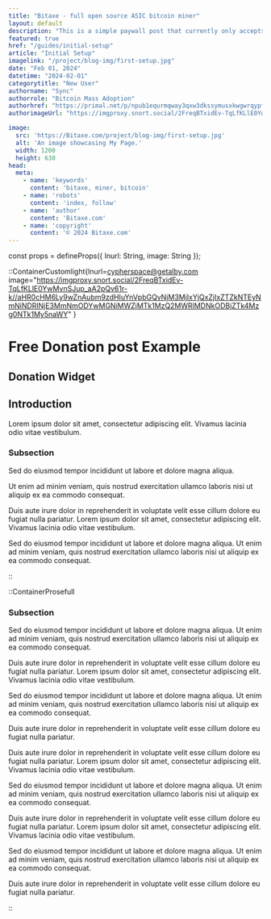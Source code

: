 ```yaml
---
title: "Bitaxe - full open source ASIC bitcoin miner"
layout: default
description: "This is a simple paywall post that currently only accepts Alby, it also does not set any global payment variables, you refresh, you lose access. Pretty brutal implementation also easily circumvented if you are a wizard."
featured: true
href: "/guides/initial-setup"
article: "Initial Setup"
imagelink: "/project/blog-img/first-setup.jpg"
date: "Feb 01, 2024"
datetime: "2024-02-01"
categorytitle: "New User"
authorname: "Sync"
authorrole: "Bitcoin Mass Adoption"
authorhref: "https://primal.net/p/npub1equrmqway3qxw3dkssymusxkwgwrqypfgeqx0lx9pgjam7gnj4ysaqhkj6"
authorimageUrl: "https://imgproxy.snort.social/2FreqBTxidEv-TqLfKLlE0YwMvnSJup_aA2pQv61r-k//aHR0cHM6Ly9wZnAubm9zdHIuYnVpbGQvNjM3MjIxYjQxZjIxZTZkNTEyNmNiNDRlNjE3MmNmODYwMGNiMWZjMTk1MzQ2MWRlMDNkODBjZTk4Mzg0NTk1My5naWY"

image:
  src: 'https://Bitaxe.com/project/blog-img/first-setup.jpg'
  alt: 'An image showcasing My Page.'
  width: 1200
  height: 630
head:
  meta:
    - name: 'keywords'
      content: 'bitaxe, miner, bitcoin'
    - name: 'robots'
      content: 'index, follow'
    - name: 'author'
      content: 'Bitaxe.com'
    - name: 'copyright'
      content: '© 2024 Bitaxe.com'
---
```



const props = defineProps({
  lnurl: String,
  image: String
});


::ContainerCustomlight{lnurl=cypherspace@getalby.com image="https://imgproxy.snort.social/2FreqBTxidEv-TqLfKLlE0YwMvnSJup_aA2pQv61r-k//aHR0cHM6Ly9wZnAubm9zdHIuYnVpbGQvNjM3MjIxYjQxZjIxZTZkNTEyNmNiNDRlNjE3MmNmODYwMGNiMWZjMTk1MzQ2MWRlMDNkODBjZTk4Mzg0NTk1My5naWY" }
# Free Donation post Example

## Donation Widget

## Introduction

Lorem ipsum dolor sit amet, consectetur adipiscing elit. Vivamus lacinia odio vitae vestibulum.

### Subsection

Sed do eiusmod tempor incididunt ut labore et dolore magna aliqua.

Ut enim ad minim veniam, quis nostrud exercitation ullamco laboris nisi ut aliquip ex ea commodo consequat.

Duis aute irure dolor in reprehenderit in voluptate velit esse cillum dolore eu fugiat nulla pariatur.
Lorem ipsum dolor sit amet, consectetur adipiscing elit. Vivamus lacinia odio vitae vestibulum.

Sed do eiusmod tempor incididunt ut labore et dolore magna aliqua.
Ut enim ad minim veniam, quis nostrud exercitation ullamco laboris nisi ut aliquip ex ea commodo consequat.

::

::ContainerProsefull

### Subsection

Sed do eiusmod tempor incididunt ut labore et dolore magna aliqua.
Ut enim ad minim veniam, quis nostrud exercitation ullamco laboris nisi ut aliquip ex ea commodo consequat.

Duis aute irure dolor in reprehenderit in voluptate velit esse cillum dolore eu fugiat nulla pariatur.
Lorem ipsum dolor sit amet, consectetur adipiscing elit. Vivamus lacinia odio vitae vestibulum.

Sed do eiusmod tempor incididunt ut labore et dolore magna aliqua.
Ut enim ad minim veniam, quis nostrud exercitation ullamco laboris nisi ut aliquip ex ea commodo consequat.

Duis aute irure dolor in reprehenderit in voluptate velit esse cillum dolore eu fugiat nulla pariatur.

Duis aute irure dolor in reprehenderit in voluptate velit esse cillum dolore eu fugiat nulla pariatur.
Lorem ipsum dolor sit amet, consectetur adipiscing elit. Vivamus lacinia odio vitae vestibulum.

Sed do eiusmod tempor incididunt ut labore et dolore magna aliqua.
Ut enim ad minim veniam, quis nostrud exercitation ullamco laboris nisi ut aliquip ex ea commodo consequat.

Duis aute irure dolor in reprehenderit in voluptate velit esse cillum dolore eu fugiat nulla pariatur.
Lorem ipsum dolor sit amet, consectetur adipiscing elit. Vivamus lacinia odio vitae vestibulum.

Sed do eiusmod tempor incididunt ut labore et dolore magna aliqua.
Ut enim ad minim veniam, quis nostrud exercitation ullamco laboris nisi ut aliquip ex ea commodo consequat.

Duis aute irure dolor in reprehenderit in voluptate velit esse cillum dolore eu fugiat nulla pariatur.


::